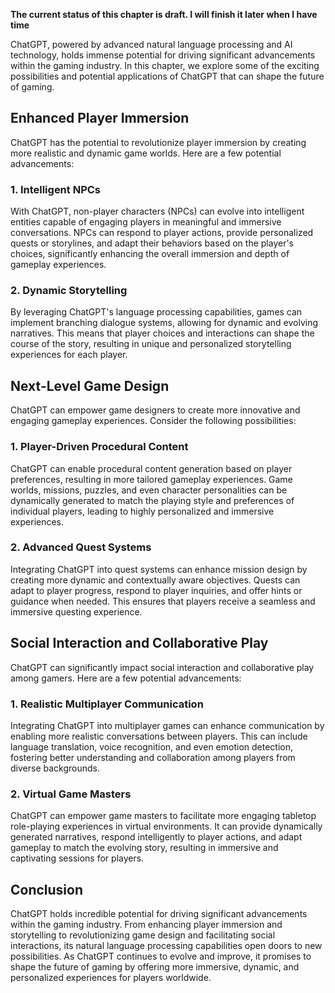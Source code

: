 **The current status of this chapter is draft. I will finish it later when I have time**

ChatGPT, powered by advanced natural language processing and AI technology, holds immense potential for driving significant advancements within the gaming industry. In this chapter, we explore some of the exciting possibilities and potential applications of ChatGPT that can shape the future of gaming.

Enhanced Player Immersion
-------------------------

ChatGPT has the potential to revolutionize player immersion by creating more realistic and dynamic game worlds. Here are a few potential advancements:

### 1. Intelligent NPCs

With ChatGPT, non-player characters (NPCs) can evolve into intelligent entities capable of engaging players in meaningful and immersive conversations. NPCs can respond to player actions, provide personalized quests or storylines, and adapt their behaviors based on the player's choices, significantly enhancing the overall immersion and depth of gameplay experiences.

### 2. Dynamic Storytelling

By leveraging ChatGPT's language processing capabilities, games can implement branching dialogue systems, allowing for dynamic and evolving narratives. This means that player choices and interactions can shape the course of the story, resulting in unique and personalized storytelling experiences for each player.

Next-Level Game Design
----------------------

ChatGPT can empower game designers to create more innovative and engaging gameplay experiences. Consider the following possibilities:

### 1. Player-Driven Procedural Content

ChatGPT can enable procedural content generation based on player preferences, resulting in more tailored gameplay experiences. Game worlds, missions, puzzles, and even character personalities can be dynamically generated to match the playing style and preferences of individual players, leading to highly personalized and immersive experiences.

### 2. Advanced Quest Systems

Integrating ChatGPT into quest systems can enhance mission design by creating more dynamic and contextually aware objectives. Quests can adapt to player progress, respond to player inquiries, and offer hints or guidance when needed. This ensures that players receive a seamless and immersive questing experience.

Social Interaction and Collaborative Play
-----------------------------------------

ChatGPT can significantly impact social interaction and collaborative play among gamers. Here are a few potential advancements:

### 1. Realistic Multiplayer Communication

Integrating ChatGPT into multiplayer games can enhance communication by enabling more realistic conversations between players. This can include language translation, voice recognition, and even emotion detection, fostering better understanding and collaboration among players from diverse backgrounds.

### 2. Virtual Game Masters

ChatGPT can empower game masters to facilitate more engaging tabletop role-playing experiences in virtual environments. It can provide dynamically generated narratives, respond intelligently to player actions, and adapt gameplay to match the evolving story, resulting in immersive and captivating sessions for players.

Conclusion
----------

ChatGPT holds incredible potential for driving significant advancements within the gaming industry. From enhancing player immersion and storytelling to revolutionizing game design and facilitating social interactions, its natural language processing capabilities open doors to new possibilities. As ChatGPT continues to evolve and improve, it promises to shape the future of gaming by offering more immersive, dynamic, and personalized experiences for players worldwide.
